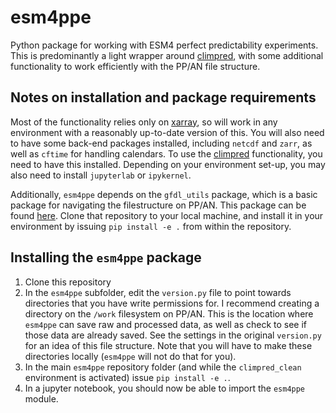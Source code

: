 # esm4ppe
Python package for working with ESM4 perfect predictability experiments. This is predominantly a light wrapper around [climpred](https://climpred.readthedocs.io/en/stable/), with some additional functionality to work efficiently with the PP/AN file structure.

## Notes on installation and package requirements
Most of the functionality relies only on [xarray](https://docs.xarray.dev/en/stable/), so will work in any environment with a reasonably up-to-date version of this. You will also need to have some back-end packages installed, including `netcdf` and `zarr`, as well as `cftime` for handling calendars. To use the [climpred](https://climpred.readthedocs.io/en/stable/) functionality, you need to have this installed. Depending on your environment set-up, you may also need to install `jupyterlab` or `ipykernel`.

Additionally, `esm4ppe` depends on the `gfdl_utils` package, which is a basic package for navigating the filestructure on PP/AN. This package can be found [here](https://github.com/gmacgilchrist/gfdl_utils). Clone that repository to your local machine, and install it in your environment by issuing `pip install -e .` from within the repository.

## Installing the `esm4ppe` package
1. Clone this repository
2. In the `esm4ppe` subfolder, edit the `version.py` file to point towards directories that you have write permissions for. I recommend creating a directory on the `/work` filesystem on PP/AN. This is the location where `esm4ppe` can save raw and processed data, as well as check to see if those data are already saved. See the settings in the original `version.py` for an idea of this file structure. Note that you will have to make these directories locally (`esm4ppe` will not do that for you).
3. In the main `esm4ppe` repository folder (and while the `climpred_clean` environment is activated) issue ```pip install -e .```.
4. In a jupyter notebook, you should now be able to import the `esm4ppe` module.

